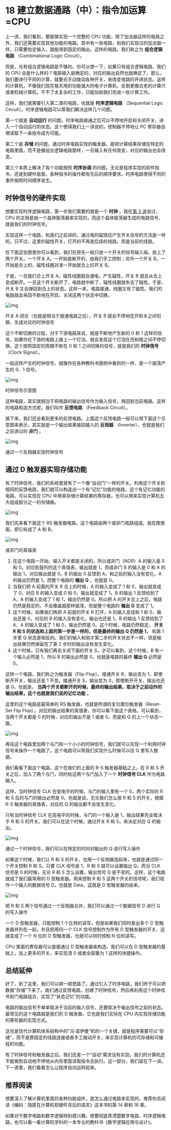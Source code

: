 # 18 建立数据通路（中）：指令加运算=CPU

上一讲，我们看到，要能够实现一个完整的 CPU 功能，除了加法器这样的电路之外，我们还需要实现其他功能的电路。其中有一些电路，和我们实现过的加法器一样，只需要给定输入，就能得到固定的输出。这样的电路，我们称之为 **组合逻辑电路** （Combinational Logic Circuit）。

但是，光有组合逻辑电路是不够的。你可以想一下，如果只有组合逻辑电路，我们的 CPU 会是什么样的？电路输入是确定的，对应的输出自然也就确定了。那么，我们要进行不同的计算，就要去手动拨动各种开关，来改变电路的开闭状态。这样的计算机，不像我们现在每天用的功能强大的电子计算机，反倒更像古老的计算尺或者机械计算机，干不了太复杂的工作，只能协助我们完成一些计算工作。

这样，我们就需要引入第二类的电路，也就是 **时序逻辑电路** （Sequential Logic Circuit）。时序逻辑电路可以帮我们解决这样几个问题。

第一个就是 **自动运行** 的问题。时序电路接通之后可以不停地开启和关闭开关，进入一个自动运行的状态。这个使得我们上一讲说的，控制器不停地让 PC 寄存器自增读取下一条指令成为可能。

第二个是 **存储** 的问题。通过时序电路实现的触发器，能把计算结果存储在特定的电路里面，而不是像组合逻辑电路那样，一旦输入有任何改变，对应的输出也会改变。

第三个本质上解决了各个功能按照 **时序协调** 的问题。无论是程序实现的软件指令，还是到硬件层面，各种指令的操作都有先后的顺序要求。时序电路使得不同的事件按照时间顺序发生。

## 时钟信号的硬件实现

想要实现时序逻辑电路，第一步我们需要的就是一个 **时钟** 。我在[第 3 讲](https://time.geekbang.org/column/article/92215)说过，CPU 的主频是由一个晶体振荡器来实现的，而这个晶体振荡器生成的电路信号，就是我们的时钟信号。

实现这样一个电路，和我们之前讲的，通过电的磁效应产生开关信号的方法是一样的。只不过，这里的磁性开关，打开的不再是后续的线路，而是当前的线路。

在下面这张图里你可以看到，我们在原先一般只放一个开关的信号输入端，放上了两个开关。一个开关 A，一开始是断开的，由我们手工控制；另外一个开关 B，一开始是合上的，磁性线圈对准一开始就合上的开关 B。

于是，一旦我们合上开关 A，磁性线圈就会通电，产生磁性，开关 B 就会从合上变成断开。一旦这个开关断开了，电路就中断了，磁性线圈就失去了磁性。于是，开关 B 又会弹回到合上的状态。这样一来，电路接通，线圈又有了磁性。我们的电路就会来回不断地在开启、关闭这两个状态中切换。

![img](assets/57684c12e7bf8ef429220405b0e3bdc0.jpeg)

开关 A 闭合（也就是相当于接通电路之后），开关 B 就会不停地在开和关之间切换，生成对应的时钟信号

这个不断切换的过程，对于下游电路来说，就是不断地产生新的 0 和 1 这样的信号。如果你在下游的电路上接上一个灯泡，就会发现这个灯泡在亮和暗之间不停切换。这个按照固定的周期不断在 0 和 1 之间切换的信号，就是我们的 **时钟信号** （Clock Signal）。

一般这样产生的时钟信号，就像你在各种教科书图例中看到的一样，是一个振荡产生的 0、1 信号。

![img](assets/6dd534a167513c865dfe1921ebb6ae93.jpeg)

时钟信号示意图

这种电路，其实就相当于把电路的输出信号作为输入信号，再回到当前电路。这样的电路构造方式呢，我们叫作 **反馈电路** （Feedback Circuit）。

接下来，我们还会看到更多的反馈电路。上面这个反馈电路一般可以用下面这个示意图来表示，其实就是一个输出结果接回输入的 **反相器** （Inverter），也就是我们之前讲过的 **非门** 。

![img](assets/d205493f6ff1aeba7a849575285bbeca.jpg)

通过一个反相器实现时钟信号

## 通过 D 触发器实现存储功能

有了时钟信号，我们的系统里就有了一个像“自动门”一样的开关。利用这个开关和相同的反馈电路，我们就可以构造出一个有“记忆”功能的电路。这个有记忆功能的电路，可以实现在 CPU 中用来存储计算结果的寄存器，也可以用来实现计算机五大组成部分之一的存储器。

![img](assets/dc6dcce612b2fd51939d7ec44b3fe1de.jpeg)

我们先来看下面这个 RS 触发器电路。这个电路由两个或非门电路组成。我在图里面，把它标成了 A 和 B。

![img](assets/7dd38282b8862cb6541ee82e76e1e0a9.jpg)

或非门的真值表

1. 在这个电路一开始，输入开关都是关闭的，所以或非门（NOR）A 的输入是 0 和 0。对应到我列的这个真值表，输出就是 1。而或非门 B 的输入是 0 和 A 的输出 1，对应输出就是 0。B 的输出 0 反馈到 A，和之前的输入没有变化，A 的输出仍然是 1。而整个电路的 **输出 Q** ，也就是 0。
1. 当我们把 A 前面的开关 R 合上的时候，A 的输入变成了 1 和 0，输出就变成了 0，对应 B 的输入变成 0 和 0，输出就变成了 1。B 的输出 1 反馈给到了 A，A 的输入变成了 1 和 1，输出仍然是 0。所以把 A 的开关合上之后，电路仍然是稳定的，不会像晶振那样振荡，但是整个电路的 **输出 Q** 变成了 1。
1. 这个时候，如果我们再把 A 前面的开关 R 打开，A 的输入变成和 1 和 0，输出还是 0，对应的 B 的输入没有变化，输出也还是 1。B 的输出 1 反馈给到了 A，A 的输入变成了 1 和 0，输出仍然是 0。这个时候，电路仍然稳定。 **开关 R 和 S 的状态和上面的第一步是一样的，但是最终的输出 Q 仍然是 1，** 和第 1 步里 Q 状态是相反的。我们的输入和刚才第二步的开关状态不一样，但是输出结果仍然保留在了第 2 步时的输出没有发生变化。
1. 这个时候，只有我们再去关闭下面的开关 S，才可以看到，这个时候，B 有一个输入必然是 1，所以 B 的输出必然是 0，也就是电路的最终 **输出 Q** 必然是 0。

这样一个电路，我们称之为触发器（Flip-Flop）。接通开关 R，输出变为 1，即使断开开关，输出还是 1 不变。接通开关 S，输出变为 0，即使断开开关，输出也还是 0。也就是， **当两个开关都断开的时候，最终的输出结果，取决于之前动作的输出结果，这个也就是我们说的记忆功能** 。

这里的这个电路是最简单的 RS 触发器，也就是所谓的复位置位触发器（Reset-Set Flip Flop) 。对应的输出结果的真值表，你可以看下面这个表格。可以看到，当两个开关都是 0 的时候，对应的输出不是 1 或者 0，而是和 Q 的上一个状态一致。

![img](assets/acc43093e8f0da21b660b4cb5d3d05cb.jpg)

再往这个电路里加两个与门和一个小小的时钟信号，我们就可以实现一个利用时钟信号来操作一个电路了。这个电路可以帮我们实现什么时候可以往 Q 里写入数据。

我们看看下面这个电路，这个在我们的上面的 R-S 触发器基础之上，在 R 和 S 开关之后，加入了两个与门，同时给这两个与门加入了一个 **时钟信号 CLK** 作为电路输入。

这样，当时钟信号 CLK 在低电平的时候，与门的输入里有一个 0，两个实际的 R 和 S 后的与门的输出必然是 0。也就是说，无论我们怎么按 R 和 S 的开关，根据 R-S 触发器的真值表，对应的 Q 的输出都不会发生变化。

只有当时钟信号 CLK 在高电平的时候，与门的一个输入是 1，输出结果完全取决于 R 和 S 的开关。我们可以在这个时候，通过开关 R 和 S，来决定对应 Q 的输出。

![img](assets/9e9bc411aa8c7bf2f080f306a0fb8bd8.jpeg)

通过一个时钟信号，我们可以在特定的时间对输出的 Q 进行写入操作

如果这个时候，我们让 R 和 S 的开关，也用一个反相器连起来，也就是通过同一个开关控制 R 和 S。只要 CLK 信号是 1，R 和 S 就可以设置输出 Q。而当 CLK 信号是 0 的时候，无论 R 和 S 怎么设置，输出信号 Q 是不变的。这样，这个电路就成了我们最常用的 D 型触发器。用来控制 R 和 S 这两个开关的信号呢，我们视作一个输入的数据信号 D，也就是 Data，这就是 D 型触发器的由来。

![img](assets/d749acce21756d89c35ee19545cfebbb.jpeg)

把 R 和 S 两个信号通过一个反相器合并，我们可以通过一个数据信号 D 进行 Q 的写入操作

一个 D 型触发器，只能控制 1 个比特的读写，但是如果我们同时拿出多个 D 型触发器并列在一起，并且把用同一个 CLK 信号控制作为所有 D 型触发器的开关，这就变成了一个 N 位的 D 型触发器，也就可以同时控制 N 位的读写。

CPU 里面的寄存器可以直接通过 D 型触发器来构造。我们可以在 D 型触发器的基础上，加上更多的开关，来实现清 0 或者全部置为 1 这样的快捷操作。

## 总结延伸

好了，到了这里，我们可以顺一顺思路了。通过引入了时序电路，我们终于可以把数据“存储”下来了。我们通过反馈电路，创建了时钟信号，然后再利用这个时钟信号和门电路组合，实现了“状态记忆”的功能。

电路的输出信号不单单取决于当前的输入信号，还要取决于输出信号之前的状态。最常见的这个电路就是我们的 D 触发器，它也是我们实际在 CPU 内实现存储功能的寄存器的实现方式。

这也是现代计算机体系结构中的“冯·诺伊曼”机的一个关键，就是程序需要可以“存储”，而不是靠固定的线路连接或者手工拨动开关，来实现计算机的可存储和可编程的功能。

有了时钟信号和触发器之后，我们还差一个“自动”需求没有实现。我们的计算机还不能做到自动地不停地从内存里面读取指令去执行。这一部分，我们留在下一讲。下一讲里，我们看看怎么让程序自动运转起来。

## 推荐阅读

想要深入了解计算机里面的各种功能组件，是怎么通过电路来实现的，推荐你去阅读《编码：隐匿在计算机软硬件背后的语言》这本书的第 14 章和 16 章。

如果对于数字电路和数字逻辑特别感兴趣，想要彻底弄清楚数字电路、时序逻辑电路，也可以看一看计算机学科的一本专业的教科书《数字逻辑应用与设计》。
